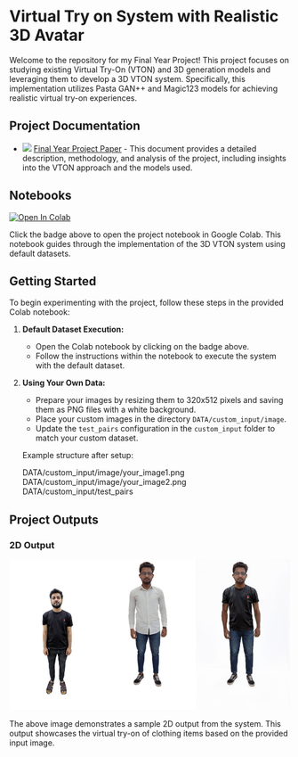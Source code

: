 # Virtual Try on System with Realistic 3D Avatar

Welcome to the repository for my Final Year Project! This project focuses on studying existing Virtual Try-On (VTON) and 3D generation models and leveraging them to develop a 3D VTON system. Specifically, this implementation utilizes Pasta GAN++ and Magic123 models for achieving realistic virtual try-on experiences.

## Project Documentation

- <img src="https://upload.wikimedia.org/wikipedia/commons/thumb/8/87/PDF_file_icon.svg/15px-PDF_file_icon.svg.png">  [Final Year Project Paper](https://github.com/MoeenArif1/VITON-3D/blob/main/fyp-%20paper.pdf) - This document provides a detailed description, methodology, and analysis of the project, including insights into the VTON approach and the models used.

## Notebooks

[![Open In Colab](https://colab.research.google.com/assets/colab-badge.svg)](https://colab.research.google.com/github/MoeenArif1/VITON-3D/blob/main/VTON_3D.ipynb)

Click the badge above to open the project notebook in Google Colab. This notebook guides through the implementation of the 3D VTON system using default datasets.

## Getting Started

To begin experimenting with the project, follow these steps in the provided Colab notebook:

1. **Default Dataset Execution:**
   - Open the Colab notebook by clicking on the badge above.
   - Follow the instructions within the notebook to execute the system with the default dataset.

2. **Using Your Own Data:**
   - Prepare your images by resizing them to 320x512 pixels and saving them as PNG files with a white background.
   - Place your custom images in the directory `DATA/custom_input/image`.
   - Update the `test_pairs` configuration in the `custom_input` folder to match your custom dataset.

   Example structure after setup:
   
   DATA/custom_input/image/your_image1.png
   DATA/custom_input/image/your_image2.png
   DATA/custom_input/test_pairs



## Project Outputs

### 2D Output
![2D Output](https://github.com/MoeenArif1/VITON-3D/blob/main/DATA/output/stored___input.png)

The above image demonstrates a sample 2D output from the system. This output showcases the virtual try-on of clothing items based on the provided input image.



